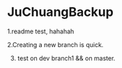 JuChuangBackup
==============
1.readme test, hahahah

2.Creating a new branch is quick.

3. test on dev branch1 && on master.